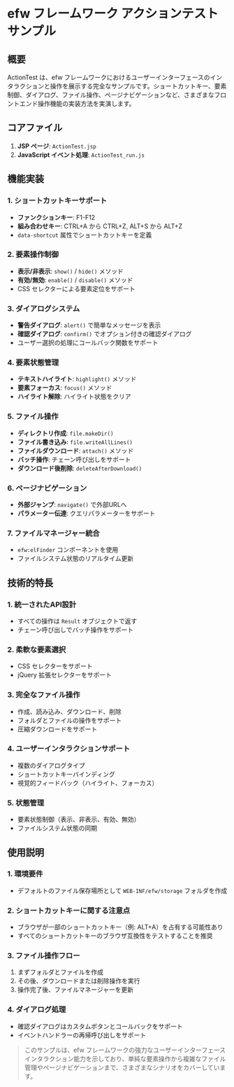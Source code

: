 # efw フレームワーク アクションテスト サンプル

## 概要

ActionTest は、efw フレームワークにおけるユーザーインターフェースのインタラクションと操作を展示する完全なサンプルです。ショートカットキー、要素制御、ダイアログ、ファイル操作、ページナビゲーションなど、さまざまなフロントエンド操作機能の実装方法を実演します。

## コアファイル

1. **JSP ページ**: `ActionTest.jsp`
2. **JavaScript イベント処理**: `ActionTest_run.js`

## 機能実装

### 1. ショートカットキーサポート
- **ファンクションキー**: F1-F12
- **組み合わせキー**: CTRL+A から CTRL+Z, ALT+S から ALT+Z
- `data-shortcut` 属性でショートカットキーを定義

### 2. 要素操作制御
- **表示/非表示**: `show()` / `hide()` メソッド
- **有効/無効**: `enable()` / `disable()` メソッド
- CSS セレクターによる要素定位をサポート

### 3. ダイアログシステム
- **警告ダイアログ**: `alert()` で簡単なメッセージを表示
- **確認ダイアログ**: `confirm()` でオプション付きの確認ダイアログ
- ユーザー選択の処理にコールバック関数をサポート

### 4. 要素状態管理
- **テキストハイライト**: `highlight()` メソッド
- **要素フォーカス**: `focus()` メソッド
- **ハイライト解除**: ハイライト状態をクリア

### 5. ファイル操作
- **ディレクトリ作成**: `file.makeDir()`
- **ファイル書き込み**: `file.writeAllLines()`
- **ファイルダウンロード**: `attach()` メソッド
- **バッチ操作**: チェーン呼び出しをサポート
- **ダウンロード後削除**: `deleteAfterDownload()`

### 6. ページナビゲーション
- **外部ジャンプ**: `navigate()` で外部URLへ
- **パラメーター伝達**: クエリパラメーターをサポート

### 7. ファイルマネージャー統合
- `efw:elFinder` コンポーネントを使用
- ファイルシステム状態のリアルタイム更新

## 技術的特長

### 1. 統一されたAPI設計
- すべての操作は `Result` オブジェクトで返す
- チェーン呼び出しでバッチ操作をサポート

### 2. 柔軟な要素選択
- CSS セレクターをサポート
- jQuery 拡張セレクターをサポート

### 3. 完全なファイル操作
- 作成、読み込み、ダウンロード、削除
- フォルダとファイルの操作をサポート
- 圧縮ダウンロードをサポート

### 4. ユーザーインタラクションサポート
- 複数のダイアログタイプ
- ショートカットキーバインディング
- 視覚的フィードバック（ハイライト、フォーカス）

### 5. 状態管理
- 要素状態制御（表示、非表示、有効、無効）
- ファイルシステム状態の同期

## 使用説明

### 1. 環境要件
- デフォルトのファイル保存場所として `WEB-INF/efw/storage` フォルダを作成

### 2. ショートカットキーに関する注意点
- ブラウザが一部のショートカットキー（例: ALT+A）を占有する可能性あり
- すべてのショートカットキーのブラウザ互換性をテストすることを推奨

### 3. ファイル操作フロー
1. まずフォルダとファイルを作成
2. その後、ダウンロードまたは削除操作を実行
3. 操作完了後、ファイルマネージャーを更新

### 4. ダイアログ処理
- 確認ダイアログはカスタムボタンとコールバックをサポート
- イベントハンドラーの再帰呼び出しをサポート

> このサンプルは、efw フレームワークの強力なユーザーインターフェースインタラクション能力を示しており、単純な要素操作から複雑なファイル管理やページナビゲーションまで、さまざまなシナリオをカバーしています。